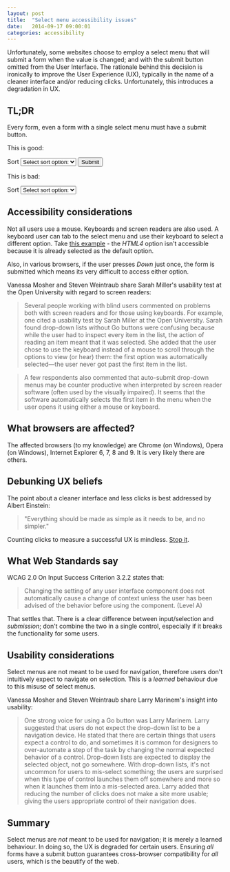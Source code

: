 ```yaml
---
layout: post
title:  "Select menu accessibility issues"
date:   2014-09-17 09:00:01
categories: accessibility
---
```


Unfortunately, some websites choose to employ a select menu that will submit a form when the value is changed; and with the submit button omitted from the User Interface. The rationale behind this decision is ironically to improve the User Experience (UX), typically in the name of a cleaner interface and/or reducing clicks. Unfortunately, this introduces a degradation in UX.

## TL;DR

Every form, even a form with a single select menu must have a submit button.

This is good:

<div class="ui">
	<form>
		<label for="sort2">Sort</label>
		<select id="sort2" name="sort2">
			<option value="0">Select sort option:</option>
			<option value="1">Option 1</option>
			<option value="2">Option 2</option>
			<option value="3">Option 3</option>
			<option value="4">Option 4</option>
		</select>
		<input type="submit" value="Submit">
	</form>
</div>

This is bad:

<div class="ui">
	<form>
		<label for="sort">Sort</label>
		<select id="sort" name="sort">
			<option value="0">Select sort option:</option>
			<option value="1">Option 1</option>
			<option value="2">Option 2</option>
			<option value="3">Option 3</option>
			<option value="4">Option 4</option>
		</select>
	</form>
</div>

## Accessibility considerations

Not all users use a mouse. Keyboards and screen readers are also used. A keyboard user can tab to the select menu and use their keyboard to select a different option. Take [this example](http://html.cita.illinois.edu/script/onchange/onchange-example.php) - the *HTML4* option isn't accessible because it is already selected as the default option.

Also, in various browsers, if the user presses *Down* just once, the form is submitted which means its very difficult to access either option.

Vanessa Mosher and Steven Weintraub share Sarah Miller's usability test at the Open University with regard to screen readers:

 >Several people working with blind users commented on problems both with screen readers and for those using keyboards. For example, one cited a usability test by Sarah Miller at the Open University. Sarah found drop-down lists without Go buttons were confusing because while the user had to inspect every item in the list, the action of reading an item meant that it was selected. She added that the user chose to use the keyboard instead of a mouse to scroll through the options to view (or hear) them: the first option was automatically selected—the user never got past the first item in the list.

> A few respondents also commented that auto-submit drop-down menus may be counter productive when interpreted by screen reader software (often used by the visually impaired). It seems that the software automatically selects the first item in the menu when the user opens it using either a mouse or keyboard.

## What browsers are affected?

The affected browsers (to my knowledge) are Chrome (on Windows), Opera (on Windows), Internet Explorer 6, 7, 8 and 9. It is very likely there are others.

## Debunking UX beliefs

The point about a cleaner interface and less clicks is best addressed by Albert Einstein:

> "Everything should be made as simple as it needs to be, and no simpler."

Counting clicks to measure a successful UX is mindless. [Stop it](http://idyeah.com/blog/2012/06/stop-counting-clicks/).

## What Web Standards say

WCAG 2.0 On Input Success Criterion 3.2.2 states that:

> Changing the setting of any user interface component does not automatically cause a change of context unless the user has been advised of the behavior before using the component. (Level A)

That settles that. There is a clear difference between input/selection and *submission*; don't combine the two in a single control, especially if it breaks the functionality for some users.

## Usability considerations

Select menus are not meant to be used for navigation, therefore users don't intuitively expect to navigate on selection. This is a *learned* behaviour due to this misuse of select menus.

Vanessa Mosher and Steven Weintraub share Larry Marinem's insight into usability:

 > One strong voice for using a Go button was Larry Marinem. Larry suggested that users do not expect the drop-down list to be a navigation device. He stated that there are certain things that users expect a control to do, and sometimes it is common for designers to over-automate a step of the task by changing the normal expected behavior of a control. Drop-down lists are expected to display the selected object, not go somewhere. With drop-down lists, it's not uncommon for users to mis-select something; the users are surprised when this type of control launches them off somewhere and more so when it launches them into a mis-selected area. Larry added that reducing the number of clicks does not make a site more usable; giving the users appropriate control of their navigation does.

## Summary

Select menus are *not* meant to be used for navigation; it is merely a learned behaviour. In doing so, the UX is degraded for certain users. Ensuring *all* forms have a submit button guarantees cross-browser compatibility for *all* users, which is the beautify of the web.